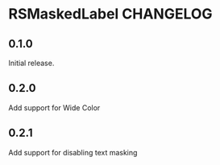 # RSMaskedLabel CHANGELOG

## 0.1.0

Initial release.

## 0.2.0

Add support for Wide Color

## 0.2.1

Add support for disabling text masking
